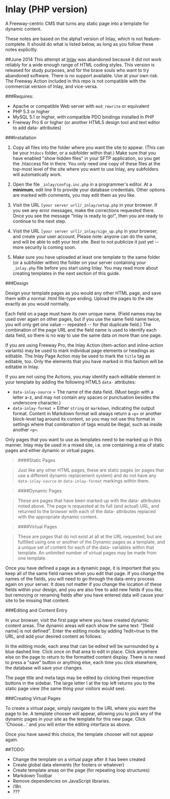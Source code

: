 Inlay (PHP version)
=====

A Freeway-centric CMS that turns any static page into a template for dynamic content.

These notes are based on the alpha1 version of Inlay, which is not feature-complete. It should do what is listed below, as long as you follow these notes explicitly.

##June 2014
This attempt at [Inlay](http://inlay.io) was abandoned because it did not work reliably for a wide enough range of HTML coding styles. This version is released for study purposes, and for the brave souls who want to try abandoned software. There is no support available. Use at your own risk. The Freeway Action included in this repo is not compatible with the commercial version of Inlay, and vice-versa.

###Requires:

* Apache or compatible Web server with `mod_rewrite` or equivalent
* PHP 5.3 or higher
* MySQL 5.1 or higher, with compatible PDO bindings installed in PHP
* Freeway Pro 6 or higher (or another HTML5 design tool and text editor to add data- attributes)

###Installation

1. Copy all files into the folder where you want the site to appear. (This can be your `htdocs` folder, or a subfolder within that.) Make sure that you have enabled "show hidden files" in your SFTP application, so you get the .htaccess file in there. You only need one copy of these files at the top-most level of the site where you want to use Inlay, any subfolders will automatically work.

2. Open the file `_inlay/config.inc.php` in a programmer's editor. At a **minimum**, edit line 9 to provide your database credentials. Other options are marked with comments, you may edit them as you like.

3. Visit the URL `[your server url]/_inlay/setup.php` in your browser. If you see any error messages, make the corrections requested there. Once you see the message "Inlay is ready to go!", then you are ready to continue to the next step.

4. Visit the URL `[your server url]/_inlay/sign_up.php` in your browser, and create your user account. Please note: anyone can do the same, and will be able to edit your test site. Best to not publicize it just yet -- more security is coming soon.

5. Make sure you have uploaded at least one template to the same folder (or a subfolder within) the folder on your server containing your `_inlay.php` file before you start using Inlay. You may read more about creating templates in the next section of this guide.

###Design

Design your template pages as you would any other HTML page, and save them with a normal .html file-type ending. Upload the pages to the site exactly as you would normally.

Each field on a page must have its own unique name. (Field names may be used over again on other pages, but if you use the same field name twice, you will only get one value -- repeated -- for that duplicate field.) The combination of the page URL and the field name is used to identify each data field, so there is no way to use the same data on more than one page.

If you are using Freeway Pro, the Inlay Action (item-action and inline-action variants) may be used to mark individual page elements or headings as editable. The Inlay Page Action may be used to mark the `title` tag as editable, too. Only the elements that you have marked in this fashion will be editable in Inlay.

If you are not using the Actions, you may identify each editable element in your template by adding the following HTML5 `data-` attributes:

* `data-inlay-source` = The name of the data field. (Must begin with a letter a-z, and may not contain any spaces or punctuation besides the underscore character.)
* `data-inlay-format` = Either `string` or `markdown`, indicating the output format. Content in Markdown format will always return a `<p>` or another block-level tag around its content, so you may not use this format in settings where that combination of tags would be illegal, such as inside another `<p>`.

Only pages that you want to use as templates need to be marked up in this manner. Inlay may be used in a mixed site, i.e. one containing a mix of static pages and either dynamic or virtual pages.

> ####Static Pages

> Just like any other HTML pages, these are static pages (or pages that use a different dynamic replacement system) and do not have any `data-inlay-source` or `data-inlay-format` markings within them.

> ####Dynamic Pages

> These are pages that have been marked up with the data- attributes noted above. The page is requested at its full (and actual) URL, and returned to the browser with each of the data- attributes replaced with the appropriate dynamic content.

> ####Virtual Pages

> These are pages that do not exist at all at the URL requested, but are fulfilled using one or another of the Dynamic pages as a template, and a unique set of content for each of the data- variables within that template. An unlimited number of virtual pages may be made from one template.

Once you have defined a page as a dynamic page, it is important that you keep all of the same field names when you edit that page. If you change the names of the fields, you will need to go through the data-entry process again on your server. It does not matter if you change the location of these fields within your design, and you are also free to add new fields if you like, but removing or renaming fields after you have entered data will cause your site to be missing that content.
    
###Editing and Content Entry

In your browser, visit the first page where you have created dynamic content areas. The dynamic areas will each show the same text: "[field name] is not defined". Enter the editing mode by adding ?edit=true to the URL, and add your desired content as follows:

In the editing mode, each area that can be edited will be surrounded by a blue dashed line. Click once on that area to edit in place. Click anywhere else on the page to return to the formatted content display. There is no need to press a "save" button or anything else, each time you click elsewhere, the database will save your changes.

The page title and meta tags may be edited by clicking their respective buttons in the sidebar. The large letter I at the top left returns you to the static page view (the same thing your visitors would see).

###Creating Virtual Pages

To create a virtual page, simply navigate to the URL where you want the page to be. A template chooser will appear, allowing you to pick any of the dynamic pages in your site as the template for this new page. Click 'Choose...' and you will enter the editing interface as above. 

Once you have saved this choice, the template chooser will not appear again.

##TODO:

* Change the template on a virtual page after it has been created
* Create global data elements (for footers or whatever)
* Create template areas on the page (for repeating loop structures)
* Markdown Toolbar
* Remove dependencies on JavaScript libraries.
* i18n
* ???
